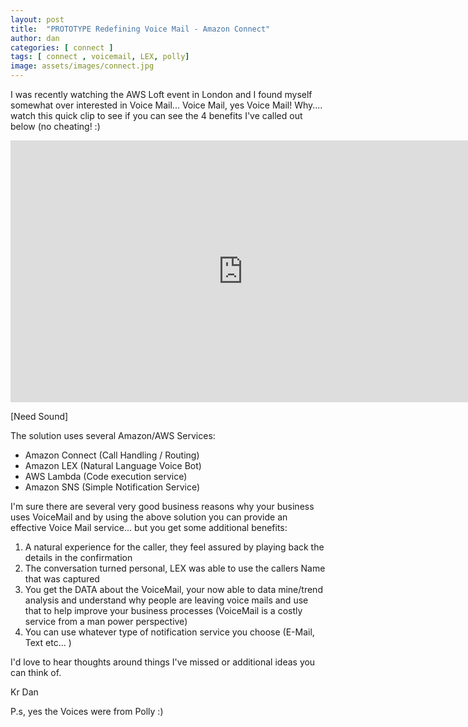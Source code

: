 ```yaml
---
layout: post
title:  "PROTOTYPE Redefining Voice Mail - Amazon Connect"
author: dan
categories: [ connect ]
tags: [ connect , voicemail, LEX, polly]
image: assets/images/connect.jpg
---
```

I was recently watching the AWS Loft event in London and I found myself somewhat over interested in Voice Mail... Voice Mail, yes Voice Mail! Why.... watch this quick clip to see if you can see the 4 benefits I've called out below (no cheating! :)

<iframe width="744" height="419" src="https://www.youtube.com/embed/ONosR-4Lc4I" frameborder="0" allow="autoplay; encrypted-media" allowfullscreen></iframe>

[Need Sound]

The solution uses several Amazon/AWS Services:

+ Amazon Connect (Call Handling / Routing)
+ Amazon LEX (Natural Language Voice Bot)
+ AWS Lambda (Code execution service)
+ Amazon SNS (Simple Notification Service)

I'm sure there are several very good business reasons why your business uses VoiceMail and by using the above solution you can provide an effective Voice Mail service... but you get some additional benefits:

1. A natural experience for the caller, they feel assured by playing back the details in the confirmation
2. The conversation turned personal, LEX was able to use the callers Name that was captured
3. You get the DATA about the VoiceMail, your now able to data mine/trend analysis and understand why people are leaving voice mails and use that to help improve your business processes (VoiceMail is a costly service from a man power perspective)
4. You can use whatever type of notification service you choose (E-Mail, Text etc... )


I'd love to hear thoughts around things I've missed or additional ideas you can think of.


Kr
Dan


P.s, yes the Voices were from Polly :)

